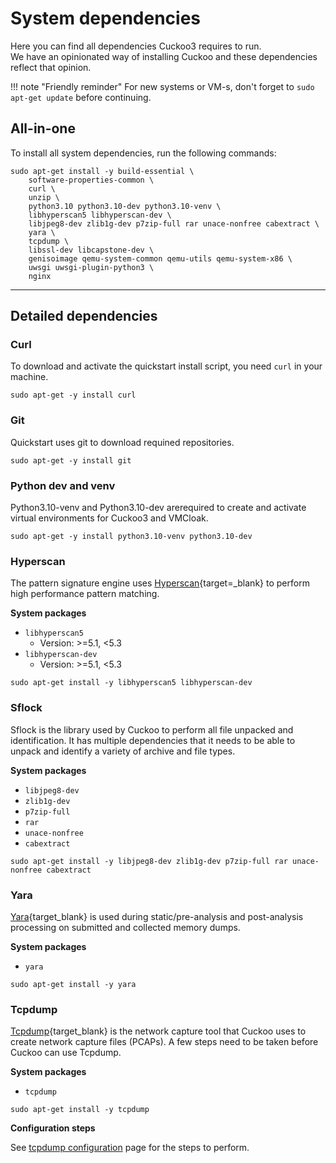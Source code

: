# System dependencies

Here you can find all dependencies Cuckoo3 requires to run.  
We have an opinionated way of installing Cuckoo and these dependencies reflect that opinion.  

!!! note "Friendly reminder"
    For new systems or VM-s, don't forget to `sudo apt-get update` before 
    continuing.

## All-in-one

To install all system dependencies, run the following commands:
```console
sudo apt-get install -y build-essential \
    software-properties-common \
    curl \
    unzip \
    python3.10 python3.10-dev python3.10-venv \
    libhyperscan5 libhyperscan-dev \
    libjpeg8-dev zlib1g-dev p7zip-full rar unace-nonfree cabextract \
    yara \
    tcpdump \
    libssl-dev libcapstone-dev \
    genisoimage qemu-system-common qemu-utils qemu-system-x86 \
    uwsgi uwsgi-plugin-python3 \
    nginx
```

---

## Detailed dependencies

### Curl
To download and activate the quickstart install script, you need `curl` in your
machine.  

```console
sudo apt-get -y install curl
```

### Git
Quickstart uses git to download requined repositories.

```console
sudo apt-get -y install git
```

### Python dev and venv

Python3.10-venv and Python3.10-dev arerequired to create and activate virtual environments for
Cuckoo3 and VMCloak.

```console
sudo apt-get -y install python3.10-venv python3.10-dev
```

### Hyperscan

The pattern signature engine uses [Hyperscan](https://www.hyperscan.io/about/){target=_blank} to perform high performance pattern matching.

**System packages**

- `libhyperscan5`
    - Version: >=5.1, <5.3
- `libhyperscan-dev`
    - Version: >=5.1, <5.3

```console
sudo apt-get install -y libhyperscan5 libhyperscan-dev
```

### Sflock

Sflock is the library used by Cuckoo to perform all file unpacked and identification. It has multiple dependencies that it needs
to be able to unpack and identify a variety of archive and file types.

**System packages**

- `libjpeg8-dev`
- `zlib1g-dev`
- `p7zip-full`
- `rar`
- `unace-nonfree`
- `cabextract`

```console
sudo apt-get install -y libjpeg8-dev zlib1g-dev p7zip-full rar unace-nonfree cabextract
```

### Yara

[Yara](https://virustotal.github.io/yara/){target_blank} is used during static/pre-analysis and post-analysis processing on submitted and collected memory dumps.

**System packages**

- `yara`

```console
sudo apt-get install -y yara
```

### Tcpdump

[Tcpdump](https://www.tcpdump.org/){target_blank} is the network capture tool that Cuckoo uses to create network capture files (PCAPs). A few steps need to be taken before Cuckoo can use Tcpdump. 

**System packages**

- `tcpdump`

```console
sudo apt-get install -y tcpdump
```

**Configuration steps**

See [tcpdump configuration](../configuration/system.md#tcpdump) page for the steps to perform.

